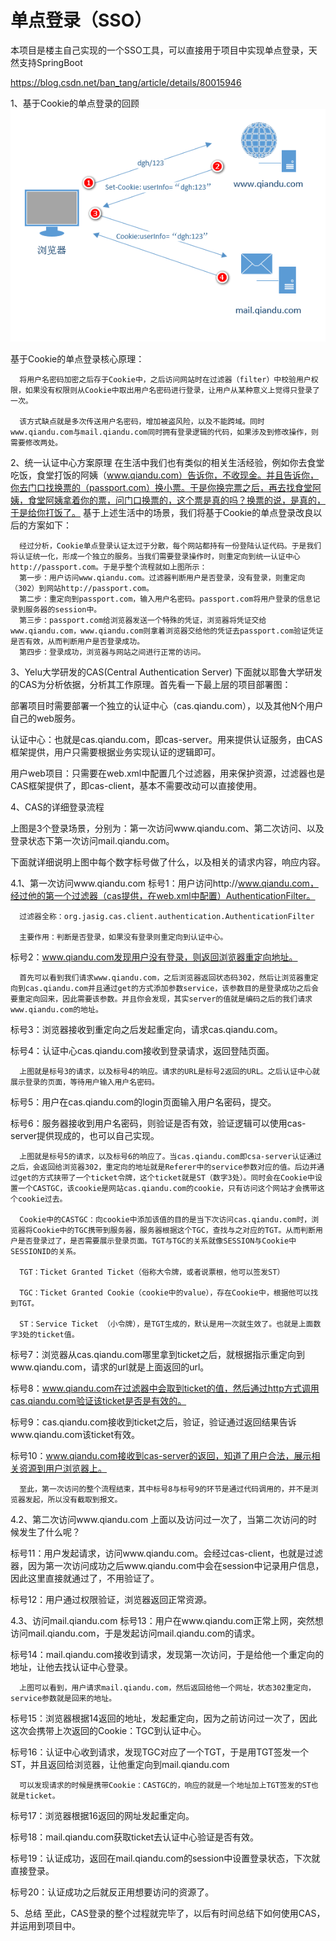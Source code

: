 

# 单点登录（SSO）
本项目是楼主自己实现的一个SSO工具，可以直接用于项目中实现单点登录，天然支持SpringBoot<br/>

https://blog.csdn.net/ban_tang/article/details/80015946

1、基于Cookie的单点登录的回顾
![](images/sso1.png)
      
基于Cookie的单点登录核心原理：

      将用户名密码加密之后存于Cookie中，之后访问网站时在过滤器（filter）中校验用户权限，如果没有权限则从Cookie中取出用户名密码进行登录，让用户从某种意义上觉得只登录了一次。

      该方式缺点就是多次传送用户名密码，增加被盗风险，以及不能跨域。同时www.qiandu.com与mail.qiandu.com同时拥有登录逻辑的代码，如果涉及到修改操作，则需要修改两处。

 

2、统一认证中心方案原理
      在生活中我们也有类似的相关生活经验，例如你去食堂吃饭，食堂打饭的阿姨（www.qiandu.com）告诉你，不收现金。并且告诉你，你去门口找换票的（passport.com）换小票。于是你换完票之后，再去找食堂阿姨，食堂阿姨拿着你的票，问门口换票的，这个票是真的吗？换票的说，是真的，于是给你打饭了。
      基于上述生活中的场景，我们将基于Cookie的单点登录改良以后的方案如下：
      
      经过分析，Cookie单点登录认证太过于分散，每个网站都持有一份登陆认证代码。于是我们将认证统一化，形成一个独立的服务。当我们需要登录操作时，则重定向到统一认证中心http://passport.com。于是乎整个流程就如上图所示：
      第一步：用户访问www.qiandu.com。过滤器判断用户是否登录，没有登录，则重定向（302）到网站http://passport.com。
      第二步：重定向到passport.com，输入用户名密码。passport.com将用户登录的信息记录到服务器的session中。
      第三步：passport.com给浏览器发送一个特殊的凭证，浏览器将凭证交给www.qiandu.com，www.qiandu.com则拿着浏览器交给他的凭证去passport.com验证凭证是否有效，从而判断用户是否登录成功。
      第四步：登录成功，浏览器与网站之间进行正常的访问。

 

3、Yelu大学研发的CAS(Central Authentication Server)
下面就以耶鲁大学研发的CAS为分析依据，分析其工作原理。首先看一下最上层的项目部署图：

      

部署项目时需要部署一个独立的认证中心（cas.qiandu.com），以及其他N个用户自己的web服务。

认证中心：也就是cas.qiandu.com，即cas-server。用来提供认证服务，由CAS框架提供，用户只需要根据业务实现认证的逻辑即可。

用户web项目：只需要在web.xml中配置几个过滤器，用来保护资源，过滤器也是CAS框架提供了，即cas-client，基本不需要改动可以直接使用。

 

4、CAS的详细登录流程


上图是3个登录场景，分别为：第一次访问www.qiandu.com、第二次访问、以及登录状态下第一次访问mail.qiandu.com。

下面就详细说明上图中每个数字标号做了什么，以及相关的请求内容，响应内容。

 

4.1、第一次访问www.qiandu.com
标号1：用户访问http://www.qiandu.com，经过他的第一个过滤器（cas提供，在web.xml中配置）AuthenticationFilter。

      过滤器全称：org.jasig.cas.client.authentication.AuthenticationFilter

      主要作用：判断是否登录，如果没有登录则重定向到认证中心。

标号2：www.qiandu.com发现用户没有登录，则返回浏览器重定向地址。

      

      首先可以看到我们请求www.qiandu.com，之后浏览器返回状态码302，然后让浏览器重定向到cas.qiandu.com并且通过get的方式添加参数service，该参数目的是登录成功之后会要重定向回来，因此需要该参数。并且你会发现，其实server的值就是编码之后的我们请求www.qiandu.com的地址。

标号3：浏览器接收到重定向之后发起重定向，请求cas.qiandu.com。

标号4：认证中心cas.qiandu.com接收到登录请求，返回登陆页面。

      

      上图就是标号3的请求，以及标号4的响应。请求的URL是标号2返回的URL。之后认证中心就展示登录的页面，等待用户输入用户名密码。

标号5：用户在cas.qiandu.com的login页面输入用户名密码，提交。

标号6：服务器接收到用户名密码，则验证是否有效，验证逻辑可以使用cas-server提供现成的，也可以自己实现。

      

      上图就是标号5的请求，以及标号6的响应了。当cas.qiandu.com即csa-server认证通过之后，会返回给浏览器302，重定向的地址就是Referer中的service参数对应的值。后边并通过get的方式挟带了一个ticket令牌，这个ticket就是ST（数字3处）。同时会在Cookie中设置一个CASTGC，该cookie是网站cas.qiandu.com的cookie，只有访问这个网站才会携带这个cookie过去。

      Cookie中的CASTGC：向cookie中添加该值的目的是当下次访问cas.qiandu.com时，浏览器将Cookie中的TGC携带到服务器，服务器根据这个TGC，查找与之对应的TGT。从而判断用户是否登录过了，是否需要展示登录页面。TGT与TGC的关系就像SESSION与Cookie中SESSIONID的关系。

      TGT：Ticket Granted Ticket（俗称大令牌，或者说票根，他可以签发ST）

      TGC：Ticket Granted Cookie（cookie中的value），存在Cookie中，根据他可以找到TGT。

      ST：Service Ticket （小令牌），是TGT生成的，默认是用一次就生效了。也就是上面数字3处的ticket值。

标号7：浏览器从cas.qiandu.com哪里拿到ticket之后，就根据指示重定向到www.qiandu.com，请求的url就是上面返回的url。

      

标号8：www.qiandu.com在过滤器中会取到ticket的值，然后通过http方式调用cas.qiandu.com验证该ticket是否是有效的。

标号9：cas.qiandu.com接收到ticket之后，验证，验证通过返回结果告诉www.qiandu.com该ticket有效。

标号10：www.qiandu.com接收到cas-server的返回，知道了用户合法，展示相关资源到用户浏览器上。

      

      至此，第一次访问的整个流程结束，其中标号8与标号9的环节是通过代码调用的，并不是浏览器发起，所以没有截取到报文。

 

4.2、第二次访问www.qiandu.com
上面以及访问过一次了，当第二次访问的时候发生了什么呢？

标号11：用户发起请求，访问www.qiandu.com。会经过cas-client，也就是过滤器，因为第一次访问成功之后www.qiandu.com中会在session中记录用户信息，因此这里直接就通过了，不用验证了。

标号12：用户通过权限验证，浏览器返回正常资源。

 

4.3、访问mail.qiandu.com
标号13：用户在www.qiandu.com正常上网，突然想访问mail.qiandu.com，于是发起访问mail.qiandu.com的请求。

标号14：mail.qiandu.com接收到请求，发现第一次访问，于是给他一个重定向的地址，让他去找认证中心登录。

      

      上图可以看到，用户请求mail.qiandu.com，然后返回给他一个网址，状态302重定向，service参数就是回来的地址。

标号15：浏览器根据14返回的地址，发起重定向，因为之前访问过一次了，因此这次会携带上次返回的Cookie：TGC到认证中心。

标号16：认证中心收到请求，发现TGC对应了一个TGT，于是用TGT签发一个ST，并且返回给浏览器，让他重定向到mail.qiandu.com

      

      可以发现请求的时候是携带Cookie：CASTGC的，响应的就是一个地址加上TGT签发的ST也就是ticket。

标号17：浏览器根据16返回的网址发起重定向。

标号18：mail.qiandu.com获取ticket去认证中心验证是否有效。

标号19：认证成功，返回在mail.qiandu.com的session中设置登录状态，下次就直接登录。

标号20：认证成功之后就反正用想要访问的资源了。

      

 

5、总结
      至此，CAS登录的整个过程就完毕了，以后有时间总结下如何使用CAS，并运用到项目中。
